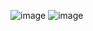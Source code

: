 ![image](https://user-images.githubusercontent.com/107780170/199560429-3cf86db7-a8b8-4849-9356-32d1a8ee90c8.png)
![image](https://user-images.githubusercontent.com/107780170/199559054-fc982177-d8b7-41bb-82c2-d363355e07e7.png)

